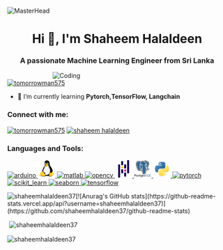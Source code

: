 ![MasterHead](https://images4.alphacoders.com/587/thumb-1920-587777.png)
<h1 align="center">Hi 👋, I'm Shaheem Halaldeen</h1>
<h3 align="center">A passionate Machine Learning Engineer from Sri Lanka</h3>
<img align="right" alt="Coding" width="400" src="https://cdn.dribbble.com/users/1708816/screenshots/15637256/media/f9826f0af8a49462f048262a8502035b.gif"

<p align="left"> <a href="https://twitter.com/tomorrowman575" target="blank"><img src="https://img.shields.io/twitter/follow/tomorrowman575?logo=twitter&style=for-the-badge" alt="tomorrowman575" /></a> </p>

- 🌱 I’m currently learning **Pytorch,TensorFlow, Langchain**

<h3 align="left">Connect with me:</h3>
<p align="left">
<a href="https://twitter.com/tomorrowman575" target="blank"><img align="center" src="https://raw.githubusercontent.com/rahuldkjain/github-profile-readme-generator/master/src/images/icons/Social/twitter.svg" alt="tomorrowman575" height="30" width="40" /></a>
<a href="linkedin.com/in/shaheemhalaldeen" target="blank"><img align="center" src="https://raw.githubusercontent.com/rahuldkjain/github-profile-readme-generator/master/src/images/icons/Social/linked-in-alt.svg" alt="shaheem halaldeen" height="30" width="40" /></a>
</p>

<h3 align="left">Languages and Tools:</h3>
<p align="left"> <a href="https://www.arduino.cc/" target="_blank" rel="noreferrer"> <img src="https://cdn.worldvectorlogo.com/logos/arduino-1.svg" alt="arduino" width="40" height="40"/> </a> <a href="https://www.linux.org/" target="_blank" rel="noreferrer"> <img src="https://raw.githubusercontent.com/devicons/devicon/master/icons/linux/linux-original.svg" alt="linux" width="40" height="40"/> </a> <a href="https://www.mathworks.com/" target="_blank" rel="noreferrer"> <img src="https://upload.wikimedia.org/wikipedia/commons/2/21/Matlab_Logo.png" alt="matlab" width="40" height="40"/> </a> <a href="https://opencv.org/" target="_blank" rel="noreferrer"> <img src="https://www.vectorlogo.zone/logos/opencv/opencv-icon.svg" alt="opencv" width="40" height="40"/> </a> <a href="https://pandas.pydata.org/" target="_blank" rel="noreferrer"> <img src="https://raw.githubusercontent.com/devicons/devicon/2ae2a900d2f041da66e950e4d48052658d850630/icons/pandas/pandas-original.svg" alt="pandas" width="40" height="40"/> </a> <a href="https://www.postgresql.org" target="_blank" rel="noreferrer"> <img src="https://raw.githubusercontent.com/devicons/devicon/master/icons/postgresql/postgresql-original-wordmark.svg" alt="postgresql" width="40" height="40"/> </a> <a href="https://www.python.org" target="_blank" rel="noreferrer"> <img src="https://raw.githubusercontent.com/devicons/devicon/master/icons/python/python-original.svg" alt="python" width="40" height="40"/> </a> <a href="https://pytorch.org/" target="_blank" rel="noreferrer"> <img src="https://www.vectorlogo.zone/logos/pytorch/pytorch-icon.svg" alt="pytorch" width="40" height="40"/> </a> <a href="https://scikit-learn.org/" target="_blank" rel="noreferrer"> <img src="https://upload.wikimedia.org/wikipedia/commons/0/05/Scikit_learn_logo_small.svg" alt="scikit_learn" width="40" height="40"/> </a> <a href="https://seaborn.pydata.org/" target="_blank" rel="noreferrer"> <img src="https://seaborn.pydata.org/_images/logo-mark-lightbg.svg" alt="seaborn" width="40" height="40"/> </a> <a href="https://www.tensorflow.org" target="_blank" rel="noreferrer"> <img src="https://www.vectorlogo.zone/logos/tensorflow/tensorflow-icon.svg" alt="tensorflow" width="40" height="40"/> </a> </p>

<p><img align="left" src="https://github-readme-stats.vercel.app/api/top-langs?username=shaheemhalaldeen37&show_icons=true&locale=en&layout=compact" alt="shaheemhalaldeen37" /></p>
[![Anurag's GitHub stats](https://github-readme-stats.vercel.app/api?username=shaheemhalaldeen37)](https://github.com/shaheemhalaldeen37/github-readme-stats)

<p>&nbsp;<img align="center" src="https://github-readme-stats.vercel.app/api?username=shaheemhalaldeen37&show_icons=true&locale=en" alt="shaheemhalaldeen37" /></p>

<p><img align="center" src="https://github-readme-streak-stats.herokuapp.com/?user=shaheemhalaldeen37&" alt="shaheemhalaldeen37" /></p>
